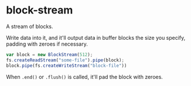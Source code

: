 # block-stream

A stream of blocks.

Write data into it, and it'll output data in buffer blocks the size you
specify, padding with zeroes if necessary.

```javascript
var block = new BlockStream(512);
fs.createReadStream("some-file").pipe(block);
block.pipe(fs.createWriteStream("block-file"))
```

When `.end()` or `.flush()` is called, it'll pad the block with zeroes.
